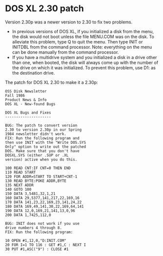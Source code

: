 # DOS XL 2.30 patch  
  
Version 2.30p was a newer version to 2.30 to fix two problems.  
  
- In previous versions of DOS XL, if you initialized a disk from the menu, the disk would not boot unless the file MENU.COM was on the disk. To alleviate this problem, type Q to quit the menu. Then type INIT or INITDBL from the command processor. Note: everything on the menu can be done manually from the command processor.  
- If you have a multidrive system and you initialized a disk in a drive other than one, when booted, the disk will always come up with the number of the drive on which it was initialized. To prevent this problem, use D1: as the destination drive.  
  
The patch for DOS XL 2.30 to make it a 2.30p:  
```
OSS Disk Newsletter
Fall 1986
Product News & Info
DOS XL - New-found Bugs

DOS XL Bugs and Fixes
---------------------

BUG: The patch to convert version
2.30 to version 2.30p in our Spring
1984 newsletter didn't work.
FIX: Run the following program and
then use INIT with the "Write DOS.SYS
Only" option to write out the patched
DOS. Make sure that you don't have
DOSXL.SYS (either .SUP or .XL
version) active when you do this.

100 READ CNT:IF CNT=0 THEN END
110 READ START
120 FOR ADDR=START TO START+CNT-1
130 READ BYTE:POKE ADDR,BYTE
135 NEXT ADDR
140 GOTO 100
150 DATA 3,5481,32,1,21
160 DATA 29,5377,141,217,22,169,16
170 DATA 141,23,22,169,23,141,24,22
180 DATA 169,49,141,30,22,169,64,141
190 DATA 12,0,169,21,141,13,0,96
200 DATA 1,7425,112,0

BUG: INIT does not work if you use
drive numbers 4 through 8.
FIX: Run the following program:

10 OPEN #1,12,0,"D:INIT.COM"
20 FOR I=1 TO 116 : GET #1,C : NEXT I
30 PUT #1,ASC("9") : CLOSE #1
```
